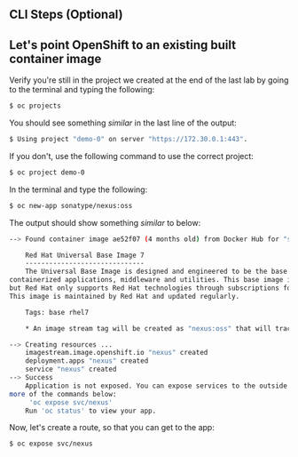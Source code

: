 ## CLI Steps (Optional)

## Let's point OpenShift to an existing built container image

Verify you're still in the project we created at the end of the last lab by going to the terminal and typing the following:  

```bash
$ oc projects
```

You should see something *similar* in the last line of the output:

```bash
$ Using project "demo-0" on server "https://172.30.0.1:443".
```

If you don't, use the following command to use the correct project:

```bash
$ oc project demo-0
```

In the terminal and type the following:

```bash
$ oc new-app sonatype/nexus:oss
```

The output should show something *similar* to below:

```bash
--> Found container image ae52f07 (4 months old) from Docker Hub for "sonatype/nexus:oss"

    Red Hat Universal Base Image 7
    ------------------------------
    The Universal Base Image is designed and engineered to be the base layer for all of your 
containerized applications, middleware and utilities. This base image is freely redistributable, 
but Red Hat only supports Red Hat technologies through subscriptions for Red Hat products. 
This image is maintained by Red Hat and updated regularly.

    Tags: base rhel7

    * An image stream tag will be created as "nexus:oss" that will track this image

--> Creating resources ...
    imagestream.image.openshift.io "nexus" created
    deployment.apps "nexus" created
    service "nexus" created
--> Success
    Application is not exposed. You can expose services to the outside world by executing one or 
more of the commands below:
     'oc expose svc/nexus'
    Run 'oc status' to view your app.  
```

Now, let's create a route, so that you can get to the app:

```bash
$ oc expose svc/nexus
```


